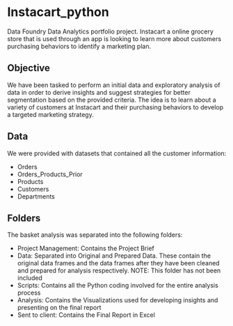 # Instacart_python
Data Foundry Data Analytics portfolio project. Instacart a online grocery store that is used through an app is looking to learn more about customers purchasing behaviors to identify a marketing plan.
## Objective
We have been tasked to perform an initial data and exploratory analysis of data in order to derive insights and suggest strategies for better segmentation based on the provided criteria. The idea is to learn about a variety of customers at Instacart and their purchasing behaviors to develop a targeted marketing strategy.
## Data
We were provided with datasets that contained all the customer information:
- Orders
- Orders_Products_Prior
- Products
- Customers
- Departments
## Folders
The basket analysis was separated into the following folders:
- Project Management: Contains the Project Brief
- Data: Separated into Original and Prepared Data. These contain the original data frames and the data frames after they have been cleaned and prepared for analysis respectively. NOTE: This folder has not been included
- Scripts: Contains all the Python coding involved for the entire analysis process
- Analysis: Contains the Visualizations used for developing insights and presenting on the final report
- Sent to client: Contains the Final Report in Excel
